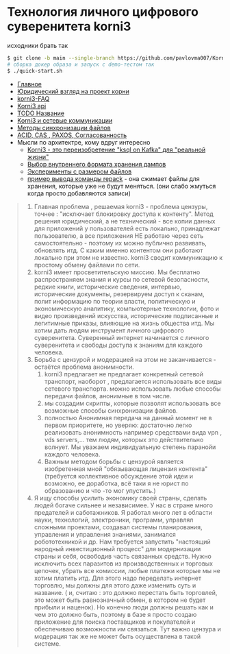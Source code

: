 # Технология личного цифрового суверенитета korni3

исходники брать так 

```bash
$ git clone -b main --single-branch https://github.com/pavlovma007/Korni.git
# сборка докер образа и запуск с demo-тестом так 
$ ./quick-start.sh
```

* [Главное](docs/Главное.md)
* [Юридический взгляд на проект корни](docs/Юридический%20взгляд%20на%20проект%20корни.md)
* [korni3-FAQ](docs/korni3-FAQ.md)
* [Korni3 api](docs/Korni3.md)
* [TODO Название](docs/TODO%20Название.md)
* [Korni3 и сетевые коммуникации](docs/Korni3%20и%20сетевые%20коммуникации.md)
* [Методы синхронизации файлов](docs/Методы%20синхронизации%20файлов.md)
* [ACID, CAS , PAXOS, Согласованность](docs/paxos.md)
* Мысли по архитектре, кому вдруг интересно
  * [Korni3 - это переизобретение "ksql on Kafka" для "реальной жизни"](docs/arch%20motivations/KORNI_3%20motivation%20arch%20concept.md)
  * [Выбор внутреннего формата хранения дампов](docs/arch%20motivations/korni%20выбор%20внутреннего%20формата%20хранения%20дампов.md)
  * [Эксперименты с размером файлов](docs/arch%20motivations/Эксперименты%20с%20размером%20файлов.md)
  * [пример вывода команды repack](docs/arch%20motivations/пример%20repack.txt) - она сжимает файлы для хранения, которые уже не будут меняться. (они слабо жмуться когда просто добавляются записи)



> 1. Главная проблема , решаемая korni3 - проблема цензуры, точнее : "исключает блокировку доступа к контенту". Метод решения юридический, а не технический - все копии данных для приложений у пользователей есть локально, принадлежат пользователю, а все приложения НЕ работаю через сеть самостоятельно - поэтому их можно публично развивать, обновлять итд. С каким именно контентом они работают локально при этом не известно.  korni3 сводит коммуникацию к простому обмену файлами по сети. 
> 2. korni3 имеет просветительскую миссию. Мы бесплатно распространяем знания и курсы по сетевой безопасности, редкие книги, исторические сведения, интервью, исторические документы, резервируем доступ к сканам, полит информацию по теории власти, политическую и экономическую аналитику, компьютерные технологии, фото и видео произведений искусства, исторические подписанные и легитимные приказы, влияющие на жизнь общества итд.  Мы хотим дать людям инструмент личного цифрового суверенитета. Суверенный интернет начинается с личного суверенитета и свободы доступа к знаниям для каждого человека. 
> 3. Борьба с цензурой и модерацией на этом не заканчивается - остаётся проблема анонимности. 
>    1. korni3 предлагает не предлагает конкретный сетевой транспорт, наоборот , предлагается использовать все виды сетевого транспорта. можно использовать любые способы передачи файлов, анонимные в том числе. 
>    2. мы создадим скрипты, которые позволят использовать все возможные способы синхронизации файлов. 
>    3. полностью Анонимная передача на данный момент не в первом приоритете, но уверяю: достаточно легко реализовать анонимность например средствами вида vpn , vds servers,...  тем людям, которых это действительно волнует. Мы уважаем индивидуальную степень паранойи каждого человека. 
>    4. Важным методом борьбы с цензурой является изобретенная мной "обязывающая лицензия контента" (требуется коллективное обсуждение этой идеи и возможно, ее доработка, всё таки я не юрист по образованию и что -то мог упустить.)
> 4. Я ищу способы усилить экономику своей страны, сделать людей богаче сильнее и независимее. У нас в стране много предателей и саботажников. Я работал много лет в области науки, технологий, электроники, программ, управлял сложными проектами, создавал системы планирования, управления и управления знаниями, занимался робототехникой и др. Нам требуется запустить "настоящий народный инвестиционный процесс" для модернизации страны и себя, освободив часть связанных средств. Нужно исключить всех паразитов из производственных и торговых цепочек, убрать все комиссии, любые платежи которые мы не хотим платить итд.  Для этого надо переделать интернет торговлю, мы должны для этого даже изменить суть и название. ( и, считаю : это должно перестать быть торговлей, это может быть равнозначный обмен, в котором не будет прибыли и наценок). Но конечно люди должны решать как и чем это должно быть, поэтому в базе я просто создаю приложение для поиска поставщиков и покупателей и обеспечиваю возможности им связаться. Тут важно цензура и модерация так же не может быть осуществлена в такой системе.

